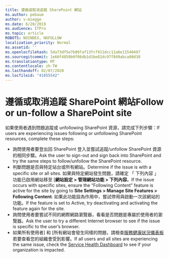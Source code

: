 ```yaml
---
title: 遵循或取消追蹤 SharePoint 網站
ms.author: pebaum
author: v-miegge
ms.date: 6/20/2019
ms.audience: ITPro
ms.topic: article
ROBOTS: NOINDEX, NOFOLLOW
localization_priority: Normal
ms.assetid: ''
ms.openlocfilehash: 5da73df5e7b09faf13fcf911dcc11a6e11540497
ms.sourcegitcommit: 1e66f4850b0f06db1d1be82dc97f849abca80d38
ms.translationtype: MT
ms.contentlocale: zh-TW
ms.lasthandoff: 02/07/2020
ms.locfileid: "41855542"
---
```

# <a name="follow-or-un-follow-a-sharepoint-site"></a><span data-ttu-id="fd32d-102">遵循或取消追蹤 SharePoint 網站</span><span class="sxs-lookup"><span data-stu-id="fd32d-102">Follow or un-follow a SharePoint site</span></span>

<span data-ttu-id="fd32d-103">如果使用者遇到問題追蹤或 unfollowing SharePoint 資源，請完成下列步驟：</span><span class="sxs-lookup"><span data-stu-id="fd32d-103">If users are experiencing issues following or unfollowing SharePoint resources, complete these steps:</span></span>

* <span data-ttu-id="fd32d-104">詢問使用者要登出回 SharePoint 登入並嘗試追蹤/unfollow SharePoint 資源的相同步驟。</span><span class="sxs-lookup"><span data-stu-id="fd32d-104">Ask the user to sign-out and sign back into SharePoint and try the same steps to follow/unfollow the SharePoint resource.</span></span>
* <span data-ttu-id="fd32d-105">判斷問題是否與特定站台或所有網站。</span><span class="sxs-lookup"><span data-stu-id="fd32d-105">Determine if the issue is with a specific site or all sites.</span></span> <span data-ttu-id="fd32d-106">如果與特定網站發生問題，請確定 「 下列內容 」 功能已啟用網站移至 [**網站設定 > 管理網站功能 > 下列內容**。</span><span class="sxs-lookup"><span data-stu-id="fd32d-106">If the issue occurs with specific sites, ensure the “Following Content” feature is active for the site by going to **Site Settings > Manage Site Features > Following Content**.</span></span> <span data-ttu-id="fd32d-107">如果此功能設為作用中，嘗試停用與啟動一次該網站的功能。</span><span class="sxs-lookup"><span data-stu-id="fd32d-107">If the feature is set to Active, try deactivating and activating the feature again for the site.</span></span>
* <span data-ttu-id="fd32d-108">詢問使用者要嘗試不同的網際網路瀏覽器，看看是否問題是專屬於使用者的瀏覽器。</span><span class="sxs-lookup"><span data-stu-id="fd32d-108">Ask the user to try a different Internet browser to see if the issue is specific to the user’s browser.</span></span>
* <span data-ttu-id="fd32d-109">如果所有使用者] 和 [所有網站會發生同樣的問題，請檢查[服務健康狀況儀表板](https://admin.microsoft.com/AdminPortal/Home#/servicehealth)若要查看您的組織會受到影響。</span><span class="sxs-lookup"><span data-stu-id="fd32d-109">If all users and all sites are experiencing the same issue, check the [Service Health Dashboard](https://admin.microsoft.com/AdminPortal/Home#/servicehealth) to see if your organization is impacted.</span></span>
